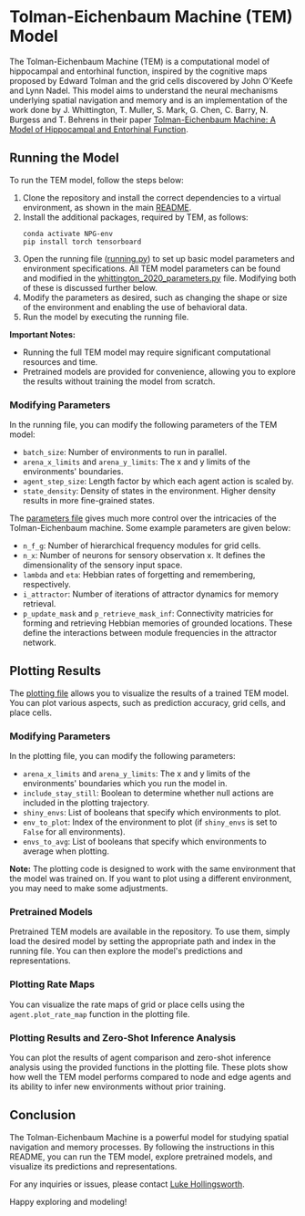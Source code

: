 # Tolman-Eichenbaum Machine (TEM) Model

The Tolman-Eichenbaum Machine (TEM) is a computational model of hippocampal and entorhinal function, inspired by the cognitive maps proposed by Edward Tolman and the grid cells discovered by John O'Keefe and Lynn Nadel. This model aims to understand the neural mechanisms underlying spatial navigation and memory and is an implementation of the work done by J. Whittington, T. Muller, S. Mark, G. Chen, C. Barry, N. Burgess and T. Behrens in their paper [Tolman-Eichenbaum Machine: A Model of Hippocampal and Entorhinal Function](https://www.sciencedirect.com/science/article/pii/S009286742031388X).


## Running the Model

To run the TEM model, follow the steps below:

1. Clone the repository and install the correct dependencies to a virtual environment, as shown in the main [README](../../README.md).
2. Install the additional packages, required by TEM, as follows:
    ```
    conda activate NPG-env
    pip install torch tensorboard
    ``` 
3. Open the running file ([running.py](../agent_examples/whittington_2020_run.py)) to set up basic model parameters and environment specifications. All TEM model parameters can be found and modified in the [whittington_2020_parameters.py](../../neuralplayground/agents/whittington_2020_extras/whittington_2020_parameters.py) file. Modifying both of these is discussed further below.
4. Modify the parameters as desired, such as changing the shape or size of the environment and enabling the use of behavioral data.
5. Run the model by executing the running file.

**Important Notes:**

- Running the full TEM model may require significant computational resources and time.
- Pretrained models are provided for convenience, allowing you to explore the results without training the model from scratch.

### Modifying Parameters

In the running file, you can modify the following parameters of the TEM model:

- `batch_size`: Number of environments to run in parallel.
- `arena_x_limits` and `arena_y_limits`: The x and y limits of the environments' boundaries.
- `agent_step_size`: Length factor by which each agent action is scaled by.
- `state_density`: Density of states in the environment. Higher density results in more fine-grained states.

The [parameters file](../../neuralplayground/agents/whittington_2020_extras/whittington_2020_parameters.py) gives much more control over the intricacies of the Tolman-Eichenbaum machine. Some example parameters are given below:
- `n_f_g`: Number of hierarchical frequency modules for grid cells.
- `n_x`: Number of neurons for sensory observation x. It defines the dimensionality of the sensory input space.
- `lambda` and `eta`: Hebbian rates of forgetting and remembering, respectively.
- `i_attractor`: Number of iterations of attractor dynamics for memory retrieval.
- `p_update_mask` and `p_retrieve_mask_inf`: Connectivity matricies for forming and retrieving Hebbian memories of grounded locations. These define the interactions between module frequencies in the attractor network.

## Plotting Results

The [plotting file](../agent_examples/whittington_2020_plot.py) allows you to visualize the results of a trained TEM model. You can plot various aspects, such as prediction accuracy, grid cells, and place cells.

### Modifying Parameters

In the plotting file, you can modify the following parameters:

- `arena_x_limits` and `arena_y_limits`: The x and y limits of the environments' boundaries which you run the model in.
- `include_stay_still`: Boolean to determine whether null actions are included in the plotting trajectory.
- `shiny_envs`: List of booleans that specify which environments to plot.
- `env_to_plot`: Index of the environment to plot (if `shiny_envs` is set to `False` for all environments).
- `envs_to_avg`: List of booleans that specify which environments to average when plotting.

**Note:** The plotting code is designed to work with the same environment that the model was trained on. If you want to plot using a different environment, you may need to make some adjustments.

### Pretrained Models

Pretrained TEM models are available in the repository. To use them, simply load the desired model by setting the appropriate path and index in the running file. You can then explore the model's predictions and representations.

### Plotting Rate Maps

You can visualize the rate maps of grid or place cells using the `agent.plot_rate_map` function in the plotting file.

### Plotting Results and Zero-Shot Inference Analysis

You can plot the results of agent comparison and zero-shot inference analysis using the provided functions in the plotting file. These plots show how well the TEM model performs compared to node and edge agents and its ability to infer new environments without prior training.

## Conclusion

The Tolman-Eichenbaum Machine is a powerful model for studying spatial navigation and memory processes. By following the instructions in this README, you can run the TEM model, explore pretrained models, and visualize its predictions and representations.

For any inquiries or issues, please contact [Luke Hollingsworth](mailto:luke.hollingsworth.21@ucl.ac.uk).

Happy exploring and modeling!
